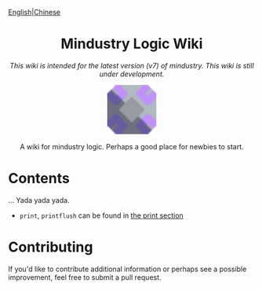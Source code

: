 [English](README.md)|[Chinese](README_CN.md)
<h1 align="center">Mindustry Logic Wiki</h1>
<p align="center" style="font-style:italic">
This wiki is intended for the latest version (v7) of mindustry. This wiki is still under development.
</p>
<p align="center">
  <img src="https://raw.githubusercontent.com/Anuken/Mindustry/master/core/assets-raw/sprites/blocks/logic/micro-processor.png" width="100">
</p>
<p align="center">
A wiki for mindustry logic.
Perhaps a good place for newbies to start.
</p>
<div></div>




# Contents

... Yada yada yada.
- `print`, `printflush` can be found in [the print section](print.md)


# Contributing

If you'd like to contribute additional information or perhaps see a possible improvement,
feel free to submit a pull request.
